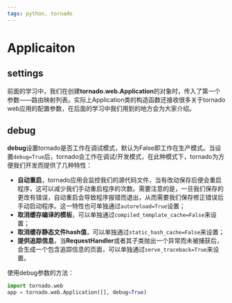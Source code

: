 ```yaml
---
tags: python, tornado
---
```


# Applicaiton

## settings

前面的学习中，我们在创建**tornado.web.Application**的对象时，传入了第一个参数——路由映射列表。实际上Application类的构造函数还接收很多关于tornado web应用的配置参数，在后面的学习中我们用到的地方会为大家介绍。

## debug

**debug**设置tornado是否工作在调试模式，默认为False即工作在生产模式。当设置`debug=True`后，tornado会工作在调试/开发模式，在此种模式下，tornado为方便我们开发而提供了几种特性：

- **自动重启**，tornado应用会监控我们的源代码文件，当有改动保存后便会重启程序，这可以减少我们手动重启程序的次数。需要注意的是，一旦我们保存的更改有错误，自动重启会导致程序报错而退出，从而需要我们保存修正错误后手动启动程序。这一特性也可单独通过`autoreload=True`设置；
- **取消缓存编译的模板**，可以单独通过`compiled_template_cache=False`来设置；
- **取消缓存静态文件hash值**，可以单独通过`static_hash_cache=False`来设置；
- **提供追踪信息**，当**RequestHandler**或者其子类抛出一个异常而未被捕获后，会生成一个包含追踪信息的页面，可以单独通过`serve_traceback=True`来设置。

使用debug参数的方法：

```python
import tornado.web
app = tornado.web.Application([], debug=True)
```